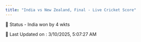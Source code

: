 ```yaml
---
title: "India vs New Zealand, Final - Live Cricket Score"
---
```


📑 Status - India won by 4 wkts

📝 Last Updated on : 3/10/2025, 5:07:27 AM  

